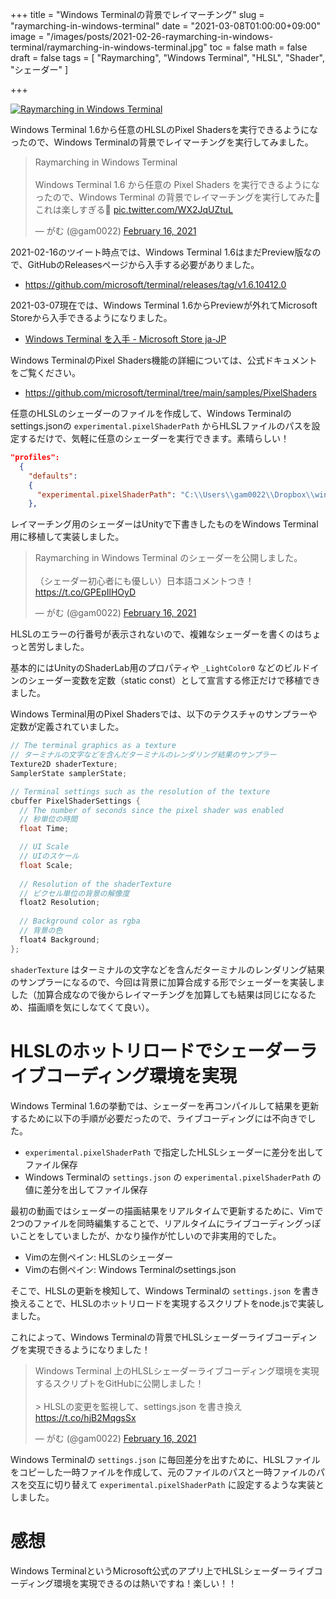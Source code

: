 +++
title = "Windows Terminalの背景でレイマーチング"
slug = "raymarching-in-windows-terminal"
date = "2021-03-08T01:00:00+09:00"
image = "/images/posts/2021-02-26-raymarching-in-windows-terminal/raymarching-in-windows-terminal.jpg"
toc = false
math = false
draft = false
tags = [
    "Raymarching", "Windows Terminal", "HLSL", "Shader", "シェーダー"
]

+++

[![Raymarching in Windows Terminal](/images/posts/2021-02-26-raymarching-in-windows-terminal/raymarching-in-windows-terminal.jpg)](/images/posts/2021-02-26-raymarching-in-windows-terminal/raymarching-in-windows-terminal.png)

Windows Terminal 1.6から任意のHLSLのPixel Shadersを実行できるようになったので、Windows Terminalの背景でレイマーチングを実行してみました。

<blockquote class="twitter-tweet"><p lang="ja" dir="ltr">Raymarching in Windows Terminal<br><br>Windows Terminal 1.6 から任意の Pixel Shaders を実行できるようになったので、Windows Terminal の背景でレイマーチングを実行してみた🎉 これは楽しすぎる🤣 <a href="https://t.co/WX2JqUZtuL">pic.twitter.com/WX2JqUZtuL</a></p>&mdash; がむ (@gam0022) <a href="https://twitter.com/gam0022/status/1361485111473045505?ref_src=twsrc%5Etfw">February 16, 2021</a></blockquote> <script async src="https://platform.twitter.com/widgets.js" charset="utf-8"></script>

<!--more-->

2021-02-16のツイート時点では、Windows Terminal 1.6はまだPreview版なので、GitHubのReleasesページから入手する必要がありました。

- https://github.com/microsoft/terminal/releases/tag/v1.6.10412.0

2021-03-07現在では、Windows Terminal 1.6からPreviewが外れてMicrosoft Storeから入手できるようになりました。

- [Windows Terminal を入手 - Microsoft Store ja-JP](https://www.microsoft.com/ja-jp/p/windows-terminal/9n0dx20hk701?activetab=pivot:overviewtab)

Windows TerminalのPixel Shaders機能の詳細については、公式ドキュメントをご覧ください。

- https://github.com/microsoft/terminal/tree/main/samples/PixelShaders

任意のHLSLのシェーダーのファイルを作成して、Windows Terminalのsettings.jsonの `experimental.pixelShaderPath` からHLSLファイルのパスを設定するだけで、気軽に任意のシェーダーを実行できます。素晴らしい！

```json
"profiles":
  {
    "defaults":
    {
      "experimental.pixelShaderPath": "C:\\Users\\gam0022\\Dropbox\\windows-terminal\\terminal\\samples\\PixelShaders\\Raymarching.hlsl"
    },
```

レイマーチング用のシェーダーはUnityで下書きしたものをWindows Terminal用に移植して実装しました。

<blockquote class="twitter-tweet" data-conversation="none"><p lang="ja" dir="ltr">Raymarching in Windows Terminal のシェーダーを公開しました。<br><br>（シェーダー初心者にも優しい）日本語コメントつき！<a href="https://t.co/GPEpIlHOyD">https://t.co/GPEpIlHOyD</a></p>&mdash; がむ (@gam0022) <a href="https://twitter.com/gam0022/status/1361495940356476929?ref_src=twsrc%5Etfw">February 16, 2021</a></blockquote> <script async src="https://platform.twitter.com/widgets.js" charset="utf-8"></script>

HLSLのエラーの行番号が表示されないので、複雑なシェーダーを書くのはちょっと苦労しました。

基本的にはUnityのShaderLab用のプロパティや `_LightColor0` などのビルドインのシェーダー変数を定数（static const）として宣言する修正だけで移植できました。

Windows Terminal用のPixel Shadersでは、以下のテクスチャのサンプラーや定数が定義されていました。

```c
// The terminal graphics as a texture
// ターミナルの文字などを含んだターミナルのレンダリング結果のサンプラー
Texture2D shaderTexture;
SamplerState samplerState;

// Terminal settings such as the resolution of the texture
cbuffer PixelShaderSettings {
  // The number of seconds since the pixel shader was enabled
  // 秒単位の時間
  float Time;

  // UI Scale
  // UIのスケール
  float Scale;
  
  // Resolution of the shaderTexture
  // ピクセル単位の背景の解像度
  float2 Resolution;
  
  // Background color as rgba
  // 背景の色
  float4 Background;
};
```

`shaderTexture` はターミナルの文字などを含んだターミナルのレンダリング結果のサンプラーになるので、今回は背景に加算合成する形でシェーダーを実装しました（加算合成なので後からレイマーチングを加算しても結果は同じになるため、描画順を気にしなてくて良い）。

# HLSLのホットリロードでシェーダーライブコーディング環境を実現

Windows Terminal 1.6の挙動では、シェーダーを再コンパイルして結果を更新するために以下の手順が必要だったので、ライブコーディングには不向きでした。

- `experimental.pixelShaderPath` で指定したHLSLシェーダーに差分を出してファイル保存
- Windows Terminalの `settings.json` の `experimental.pixelShaderPath` の値に差分を出してファイル保存

最初の動画ではシェーダーの描画結果をリアルタイムで更新するために、Vimで2つのファイルを同時編集することで、リアルタイムにライブコーディングっぽいことをしていましたが、かなり操作が忙しいので非実用的でした。

- Vimの左側ペイン: HLSLのシェーダー
- Vimの右側ペイン: Windows Terminalのsettings.json

そこで、HLSLの更新を検知して、Windows Terminalの `settings.json` を書き換えることで、HLSLのホットリロードを実現するスクリプトをnode.jsで実装しました。

これによって、Windows Terminalの背景でHLSLシェーダーライブコーディングを実現できるようになりました！

<blockquote class="twitter-tweet"><p lang="ja" dir="ltr">Windows Terminal 上のHLSLシェーダーライブコーディング環境を実現するスクリプトをGitHubに公開しました！<br><br>&gt; HLSLの変更を監視して、settings.json を書き換え<a href="https://t.co/hjB2MqgsSx">https://t.co/hjB2MqgsSx</a></p>&mdash; がむ (@gam0022) <a href="https://twitter.com/gam0022/status/1361706800282656769?ref_src=twsrc%5Etfw">February 16, 2021</a></blockquote> <script async src="https://platform.twitter.com/widgets.js" charset="utf-8"></script>

Windows Terminalの `settings.json` に毎回差分を出すために、HLSLファイルをコピーした一時ファイルを作成して、元のファイルのパスと一時ファイルのパスを交互に切り替えて `experimental.pixelShaderPath` に設定するような実装としました。

# 感想

Windows TerminalというMicrosoft公式のアプリ上でHLSLシェーダーライブコーディング環境を実現できるのは熱いですね！楽しい！！